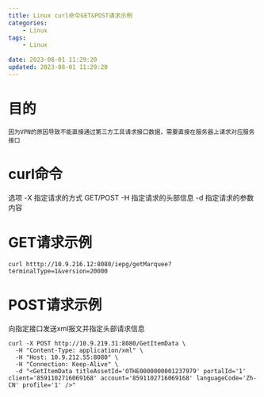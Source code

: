 ```yaml
---
title: Linux curl命令GET&POST请求示例
categories:
	- Linux
tags: 
	- Linux
	
date: 2023-08-01 11:29:20
updated: 2023-08-01 11:29:20
---
```

<!-- toc -->
# <span id="inline-blue">目的</span>
	因为VPN的原因导致不能直接通过第三方工具请求接口数据，需要直接在服务器上请求对应服务接口
# <span id="inline-blue">curl命令</span>
选项
 -X  指定请求的方式  GET/POST
 -H  指定请求的头部信息
 -d  指定请求的参数内容
 
 # <span id="inline-blue">GET请求示例</span>
 ```shell
 curl htttp://10.9.216.12:8080/iepg/getMarquee?terminalType=1&version=20000
 ```
 # <span id="inline-blue">POST请求示例</span>
 向指定接口发送xml报文并指定头部请求信息
 ```shell
 curl -X POST http://10.9.219.31:8080/GetItemData \
   -H "Content-Type: application/xml" \
   -H "Host: 10.9.212.55:8080" \
   -H "Connection: Keep-Alive" \
   -d "<GetItemData titleAssetId='OTHE0000000001237979' portalId='1' client='8591102716069168' account='8591102716069168' languageCode='Zh-CN' profile='1' />"
 ```